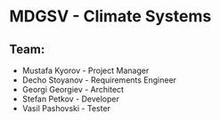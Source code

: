 # MDGSV - Climate Systems

## Team:
* Mustafa Kyorov - Project Manager
* Decho Stoyanov - Requirements Engineer
* Georgi Georgiev - Architect
* Stefan Petkov - Developer
* Vasil Pashovski - Tester
